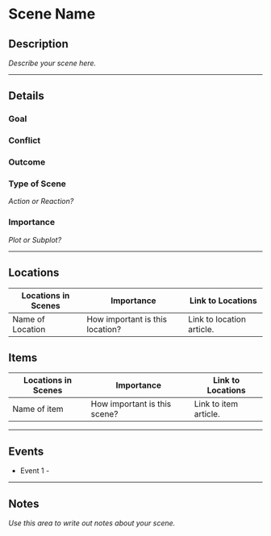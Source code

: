 # Scene Name
## Description
*Describe your scene here.*

---

## Details
### Goal

### Conflict

### Outcome

### Type of Scene
*Action or Reaction?*

### Importance
*Plot or Subplot?*

---

## Locations
| Locations in Scenes | Importance | Link to Locations |
| - | - | - |
| Name of Location | How important is this location? | Link to location article. ||


## Items
| Locations in Scenes | Importance | Link to Locations |
| - | - | - |
| Name of item | How important is this scene? | Link to item article. |


---

## Events
- Event 1 - 


---

## Notes
*Use this area to write out notes about your scene.*